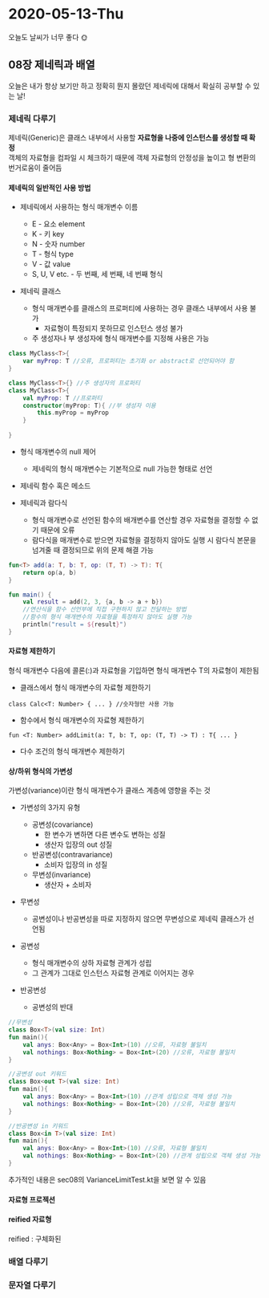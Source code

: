 # 2020-05-13-Thu
오늘도 날씨가 너무 좋다 🌞

## 08장 제네릭과 배열
오늘은 내가 항상 보기만 하고 정확히 뭔지 몰랐던 제네릭에 대해서 확실히 공부할 수 있는 날!

### 제네릭 다루기
제네릭(Generic)은 클래스 내부에서 사용할 **자료형을 나중에 인스턴스를 생성할 때 확정**   
객체의 자료형을 컴파일 시 체크하기 때문에 객체 자료형의 안정성을 높이고 형 변환의 번거로움이 줄어듬   
#### 제네릭의 일반적인 사용 방법
* 제네릭에서 사용하는 형식 매개변수 이름
	* E - 요소 element
	* K - 키 key
	* N - 숫자 number
	* T - 형식 type
	* V - 값 value
	* S, U, V etc. - 두 번째, 세 번째, 네 번째 형식   
	

* 제네릭 클래스
	* 형식 매개변수를 클래스의 프로퍼티에 사용하는 경우 클래스 내부에서 사용 불가
		* 자료형이 특정되지 못하므로 인스턴스 생성 불가
	* 주 생성자나 부 생성자에 형식 매개변수를 지정해 사용은 가능
	
```kotlin
class MyClass<T>{
    var myProp: T //오류, 프로퍼티는 초기화 or abstract로 선언되어야 함
}

class MyClass<T>{} //주 생성자의 프로퍼티
class MyClass<T>{
    val myProp: T //프로퍼티
    constructor(myProp: T){ //부 생성자 이용
        this.myProp = myProp
    }
	
}
```
* 형식 매개변수의 null 제어
	* 제네릭의 형식 매개변수는 기본적으로 null 가능한 형태로 선언
	

* 제네릭 함수 혹은 메소드

* 제네릭과 람다식
	* 형식 매개변수로 선언된 함수의 배개변수를 연산할 경우 자료형을 결정할 수 없기 때문에 오류
	* 람다식을 매개변수로 받으면 자료형을 결정하지 않아도 실행 시 람다식 본문을 넘겨줄 때 결정되므로
	위의 문제 해결 가능
	  
```kotlin
fun<T> add(a: T, b: T, op: (T, T) -> T): T{
    return op(a, b)
}

fun main() {
    val result = add(2, 3, {a, b -> a + b})
    //연산식을 함수 선언부에 직접 구현하지 않고 전달하는 방법
    //함수의 형식 매개변수의 자료형을 특정하지 않아도 실행 가능
    println("result = ${result}")
}
```
#### 자료형 제한하기
형식 매개변수 다음에 콜론(:)과 자료형을 기입하면 형식 매개변수 T의 자료형이 제한됨
* 클래스에서 형식 매개변수의 자료형 제한하기
```text
class Calc<T: Number> { ... } //숫자형만 사용 가능 
```
* 함수에서 형식 매개변수의 자료형 제한하기
```text
fun <T: Number> addLimit(a: T, b: T, op: (T, T) -> T) : T{ ... }
```
* 다수 조건의 형식 매개변수 제한하기
#### 상/하위 형식의 가변성
가변성(variance)이란 형식 매개변수가 클래스 계층에 영향을 주는 것
* 가변성의 3가지 유형
	* 공변성(covariance)
	  * 한 변수가 변하면 다른 변수도 변하는 성질
	  * 생산자 입장의 out 성질
	* 반공변성(contravariance)
	  * 소비자 입장의 in 성질
	* 무변성(invariance)
		* 생산자 + 소비자
	
	
* 무변성
	* 공변성이나 반공변성을 따로 지정하지 않으면 무변성으로 제네릭 클래스가 선언됨
* 공변성
	* 형식 매개변수의 상하 자료형 관계가 성립
	* 그 관계가 그대로 인스턴스 자료형 관계로 이어지는 경우
* 반공변성
	* 공변성의 반대
	
```kotlin
//무변성
class Box<T>(val size: Int)
fun main(){
    val anys: Box<Any> = Box<Int>(10) //오류, 자료형 불일치
	val nothings: Box<Nothing> = Box<Int>(20) //오류, 자료형 불일치
}

//공변성 out 키워드
class Box<out T>(val size: Int)
fun main(){
    val anys: Box<Any> = Box<Int>(10) //관계 성립으로 객체 생성 가능
    val nothings: Box<Nothing> = Box<Int>(20) //오류, 자료형 불일치
}

//반공변성 in 키워드
class Box<in T>(val size: Int)
fun main(){
    val anys: Box<Any> = Box<Int>(10) //오류, 자료형 불일치
    val nothings: Box<Nothing> = Box<Int>(20) //관계 성립으로 객체 생성 가능
}
```
추가적인 내용은 sec08의 VarianceLimitTest.kt을 보면 알 수 있음
#### 자료형 프로젝션
#### reified 자료형
reified : 구체화된

### 배열 다루기

### 문자열 다루기
